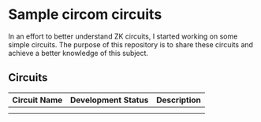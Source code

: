 # Sample circom circuits

In an effort to better understand ZK circuits, I started working on some simple circuits.
The purpose of this repository is to share these circuits and achieve a better knowledge of this subject.

## Circuits

| Circuit Name | Development Status | Description |
|--------------|--------------------|-------------|
|              |                    |             |
|              |                    |             |
